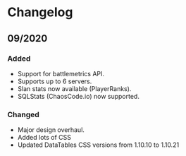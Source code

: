 # Changelog

## 09/2020
### Added
- Support for battlemetrics API.
- Supports up to 6 servers.
- Slan stats now available (PlayerRanks).
- SQLStats (ChaosCode.io) now supported.

### Changed
- Major design overhaul.
- Added lots of CSS
- Updated DataTables CSS versions from 1.10.10 to 1.10.21
